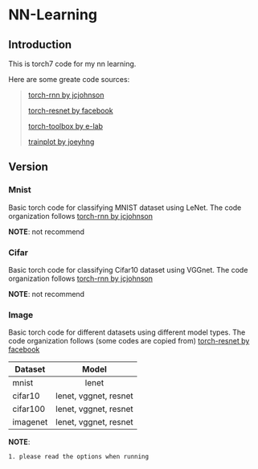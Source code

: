 # NN-Learning

## Introduction

This is torch7 code for my nn learning.

Here are some greate code sources:

> [torch-rnn by jcjohnson](https://github.com/jcjohnson/torch-rnn)
>
> [torch-resnet by facebook](https://github.com/facebook/fb.resnet.torch)
>
> [torch-toolbox by e-lab](https://github.com/e-lab/torch-toolbox)
>
> [trainplot by joeyhng](https://github.com/joeyhng/trainplot)

## Version

### Mnist

Basic torch code for classifying MNIST dataset using LeNet. The code organization follows [torch-rnn by jcjohnson](https://github.com/jcjohnson/torch-rnn)

**NOTE**: not recommend

### Cifar

Basic torch code for classifying Cifar10 dataset using VGGnet. The code organization follows [torch-rnn by jcjohnson](https://github.com/jcjohnson/torch-rnn)

**NOTE**: not recommend

### Image

Basic torch code for different datasets using different model types. The code organization follows (some codes are copied from) [torch-resnet by facebook](https://github.com/facebook/fb.resnet.torch)

| Dataset		| Model						|
| ------------- |:-------------:			|
| mnist			| lenet						|
| cifar10		| lenet, vggnet, resnet		|
| cifar100		| lenet, vggnet, resnet		|
| imagenet		| lenet, vggnet, resnet		|

**NOTE**:

	1. please read the options when running
